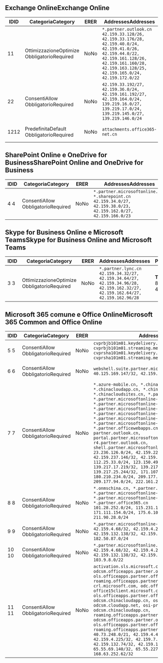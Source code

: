 <!--THIS FILE IS AUTOMATICALLY GENERATED. MANUAL CHANGES WILL BE OVERWRITTEN.-->
<!--Please contact the Office 365 Endpoints team with any questions.-->
<!--China endpoints version 2018112800-->
<!--File generated 2018-12-03 15:05:37.8359-->

## <a name="exchange-online"></a><span data-ttu-id="52a2a-101">Exchange Online</span><span class="sxs-lookup"><span data-stu-id="52a2a-101">Exchange Online</span></span>

<span data-ttu-id="52a2a-102">ID</span><span class="sxs-lookup"><span data-stu-id="52a2a-102">ID</span></span> | <span data-ttu-id="52a2a-103">Categoria</span><span class="sxs-lookup"><span data-stu-id="52a2a-103">Category</span></span> | <span data-ttu-id="52a2a-104">ER</span><span class="sxs-lookup"><span data-stu-id="52a2a-104">ER</span></span> | <span data-ttu-id="52a2a-105">Addresses</span><span class="sxs-lookup"><span data-stu-id="52a2a-105">Addresses</span></span> | <span data-ttu-id="52a2a-106">Porte</span><span class="sxs-lookup"><span data-stu-id="52a2a-106">Ports</span></span>
-- | -------------------- | -- | --------------------------------------------------------------------------------------------------------------------------------------------------------------------------------------------------------- | ----------------
<span data-ttu-id="52a2a-107">1</span><span class="sxs-lookup"><span data-stu-id="52a2a-107">1</span></span> | <span data-ttu-id="52a2a-108">Ottimizzazione</span><span class="sxs-lookup"><span data-stu-id="52a2a-108">Optimize</span></span><BR><span data-ttu-id="52a2a-109">Obbligatorio</span><span class="sxs-lookup"><span data-stu-id="52a2a-109">Required</span></span> | <span data-ttu-id="52a2a-110">No</span><span class="sxs-lookup"><span data-stu-id="52a2a-110">No</span></span> | `*.partner.outlook.cn`<BR>`42.159.33.128/26, 42.159.33.176/28, 42.159.40.0/24, 42.159.41.0/26, 42.159.44.0/22, 42.159.161.128/26, 42.159.161.160/28, 42.159.163.128/25, 42.159.165.0/24, 42.159.172.0/22` | <span data-ttu-id="52a2a-111">**TCP:** 443, 80</span><span class="sxs-lookup"><span data-stu-id="52a2a-111">**TCP:** 443, 80</span></span>
<span data-ttu-id="52a2a-112">2</span><span class="sxs-lookup"><span data-stu-id="52a2a-112">2</span></span> | <span data-ttu-id="52a2a-113">Consenti</span><span class="sxs-lookup"><span data-stu-id="52a2a-113">Allow</span></span><BR><span data-ttu-id="52a2a-114">Obbligatorio</span><span class="sxs-lookup"><span data-stu-id="52a2a-114">Required</span></span> | <span data-ttu-id="52a2a-115">No</span><span class="sxs-lookup"><span data-stu-id="52a2a-115">No</span></span> | `42.159.33.192/27, 42.159.36.0/24, 42.159.161.192/27, 42.159.164.0/24, 139.219.16.0/27, 139.219.17.0/24, 139.219.145.0/27, 139.219.146.0/24` | <span data-ttu-id="52a2a-116">**TCP:** 443, 80</span><span class="sxs-lookup"><span data-stu-id="52a2a-116">**TCP:** 443, 80</span></span>
<span data-ttu-id="52a2a-117">12</span><span class="sxs-lookup"><span data-stu-id="52a2a-117">12</span></span> | <span data-ttu-id="52a2a-118">Predefinita</span><span class="sxs-lookup"><span data-stu-id="52a2a-118">Default</span></span><BR><span data-ttu-id="52a2a-119">Obbligatorio</span><span class="sxs-lookup"><span data-stu-id="52a2a-119">Required</span></span> | <span data-ttu-id="52a2a-120">No</span><span class="sxs-lookup"><span data-stu-id="52a2a-120">No</span></span> | `attachments.office365-net.cn` | <span data-ttu-id="52a2a-121">**TCP:** 443, 80</span><span class="sxs-lookup"><span data-stu-id="52a2a-121">**TCP:** 443, 80</span></span>

## <a name="sharepoint-online-and-onedrive-for-business"></a><span data-ttu-id="52a2a-122">SharePoint Online e OneDrive for Business</span><span class="sxs-lookup"><span data-stu-id="52a2a-122">SharePoint Online and OneDrive for Business</span></span>

<span data-ttu-id="52a2a-123">ID</span><span class="sxs-lookup"><span data-stu-id="52a2a-123">ID</span></span> | <span data-ttu-id="52a2a-124">Categoria</span><span class="sxs-lookup"><span data-stu-id="52a2a-124">Category</span></span> | <span data-ttu-id="52a2a-125">ER</span><span class="sxs-lookup"><span data-stu-id="52a2a-125">ER</span></span> | <span data-ttu-id="52a2a-126">Addresses</span><span class="sxs-lookup"><span data-stu-id="52a2a-126">Addresses</span></span> | <span data-ttu-id="52a2a-127">Porte</span><span class="sxs-lookup"><span data-stu-id="52a2a-127">Ports</span></span>
-- | ----------------- | -- | --------------------------------------------------------------------------------------------------------------------- | ----------------
<span data-ttu-id="52a2a-128">4 </span><span class="sxs-lookup"><span data-stu-id="52a2a-128">4</span></span> | <span data-ttu-id="52a2a-129">Consenti</span><span class="sxs-lookup"><span data-stu-id="52a2a-129">Allow</span></span><BR><span data-ttu-id="52a2a-130">Obbligatorio</span><span class="sxs-lookup"><span data-stu-id="52a2a-130">Required</span></span> | <span data-ttu-id="52a2a-131">No</span><span class="sxs-lookup"><span data-stu-id="52a2a-131">No</span></span> | `*.partner.microsoftonline.cn, *.sharepoint.cn`<BR>`42.159.34.0/27, 42.159.38.0/23, 42.159.162.0/27, 42.159.166.0/23` | <span data-ttu-id="52a2a-132">**TCP:** 443, 80</span><span class="sxs-lookup"><span data-stu-id="52a2a-132">**TCP:** 443, 80</span></span>

## <a name="skype-for-business-online-and-microsoft-teams"></a><span data-ttu-id="52a2a-133">Skype for Business Online e Microsoft Teams</span><span class="sxs-lookup"><span data-stu-id="52a2a-133">Skype for Business Online and Microsoft Teams</span></span>

<span data-ttu-id="52a2a-134">ID</span><span class="sxs-lookup"><span data-stu-id="52a2a-134">ID</span></span> | <span data-ttu-id="52a2a-135">Categoria</span><span class="sxs-lookup"><span data-stu-id="52a2a-135">Category</span></span> | <span data-ttu-id="52a2a-136">ER</span><span class="sxs-lookup"><span data-stu-id="52a2a-136">ER</span></span> | <span data-ttu-id="52a2a-137">Addresses</span><span class="sxs-lookup"><span data-stu-id="52a2a-137">Addresses</span></span> | <span data-ttu-id="52a2a-138">Porte</span><span class="sxs-lookup"><span data-stu-id="52a2a-138">Ports</span></span>
-- | -------------------- | -- | -------------------------------------------------------------------------------------------------------------------------------- | ----------------
<span data-ttu-id="52a2a-139">3 </span><span class="sxs-lookup"><span data-stu-id="52a2a-139">3</span></span> | <span data-ttu-id="52a2a-140">Ottimizzazione</span><span class="sxs-lookup"><span data-stu-id="52a2a-140">Optimize</span></span><BR><span data-ttu-id="52a2a-141">Obbligatorio</span><span class="sxs-lookup"><span data-stu-id="52a2a-141">Required</span></span> | <span data-ttu-id="52a2a-142">No</span><span class="sxs-lookup"><span data-stu-id="52a2a-142">No</span></span> | `*.partner.lync.cn`<BR>`42.159.34.32/27, 42.159.34.64/27, 42.159.34.96/28, 42.159.162.32/27, 42.159.162.64/27, 42.159.162.96/28` | <span data-ttu-id="52a2a-143">**TCP:** 443, 80</span><span class="sxs-lookup"><span data-stu-id="52a2a-143">**TCP:** 443, 80</span></span>

## <a name="microsoft-365-common-and-office-online"></a><span data-ttu-id="52a2a-144">Microsoft 365 comune e Office Online</span><span class="sxs-lookup"><span data-stu-id="52a2a-144">Microsoft 365 Common and Office Online</span></span>

<span data-ttu-id="52a2a-145">ID</span><span class="sxs-lookup"><span data-stu-id="52a2a-145">ID</span></span> | <span data-ttu-id="52a2a-146">Categoria</span><span class="sxs-lookup"><span data-stu-id="52a2a-146">Category</span></span> | <span data-ttu-id="52a2a-147">ER</span><span class="sxs-lookup"><span data-stu-id="52a2a-147">ER</span></span> | <span data-ttu-id="52a2a-148">Addresses</span><span class="sxs-lookup"><span data-stu-id="52a2a-148">Addresses</span></span> | <span data-ttu-id="52a2a-149">Porte</span><span class="sxs-lookup"><span data-stu-id="52a2a-149">Ports</span></span>
-- | ----------------- | -- | ---------------------------------------------------------------------------------------------------------------------------------------------------------------------------------------------------------------------------------------------------------------------------------------------------------------------------------------------------------------------------------------------------------------------------------------------------------------------------------------------------------------------------------------------------------------------------------------------------------------------------------------------------------------------------------------------------------------------------------------------------------------------------------------------------------------------------------------------------------------------------------------------------------------------- | ----------------
<span data-ttu-id="52a2a-150">5 </span><span class="sxs-lookup"><span data-stu-id="52a2a-150">5</span></span> | <span data-ttu-id="52a2a-151">Consenti</span><span class="sxs-lookup"><span data-stu-id="52a2a-151">Allow</span></span><BR><span data-ttu-id="52a2a-152">Obbligatorio</span><span class="sxs-lookup"><span data-stu-id="52a2a-152">Required</span></span> | <span data-ttu-id="52a2a-153">No</span><span class="sxs-lookup"><span data-stu-id="52a2a-153">No</span></span> | `cvprbjb101m01.keydelivery.mediaservices.chinacloudapi.cn, cvprbjb101m01.streaming.mediaservices.chinacloudapi.cn, cvprsha101m01.keydelivery.mediaservices.chinacloudapi.cn, cvprsha101m01.streaming.mediaservices.chinacloudapi.cn` | <span data-ttu-id="52a2a-154">**TCP:** 443, 80</span><span class="sxs-lookup"><span data-stu-id="52a2a-154">**TCP:** 443, 80</span></span>
<span data-ttu-id="52a2a-155">6 </span><span class="sxs-lookup"><span data-stu-id="52a2a-155">6</span></span> | <span data-ttu-id="52a2a-156">Consenti</span><span class="sxs-lookup"><span data-stu-id="52a2a-156">Allow</span></span><BR><span data-ttu-id="52a2a-157">Obbligatorio</span><span class="sxs-lookup"><span data-stu-id="52a2a-157">Required</span></span> | <span data-ttu-id="52a2a-158">No</span><span class="sxs-lookup"><span data-stu-id="52a2a-158">No</span></span> | `webshell.suite.partner.microsoftonline.cn`<BR>`40.125.169.147/32, 42.159.201.24/32` | <span data-ttu-id="52a2a-159">**TCP:** 443, 80</span><span class="sxs-lookup"><span data-stu-id="52a2a-159">**TCP:** 443, 80</span></span>
<span data-ttu-id="52a2a-160">7 </span><span class="sxs-lookup"><span data-stu-id="52a2a-160">7</span></span> | <span data-ttu-id="52a2a-161">Consenti</span><span class="sxs-lookup"><span data-stu-id="52a2a-161">Allow</span></span><BR><span data-ttu-id="52a2a-162">Obbligatorio</span><span class="sxs-lookup"><span data-stu-id="52a2a-162">Required</span></span> | <span data-ttu-id="52a2a-163">No</span><span class="sxs-lookup"><span data-stu-id="52a2a-163">No</span></span> | `*.azure-mobile.cn, *.chinacloudapi.cn, *.chinacloudapp.cn, *.chinacloud-mobile.cn, *.chinacloudsites.cn, *.partner.microsoftonline-m.cn, *.partner.microsoftonline-m.net.cn, *.partner.microsoftonline-m-i.cn, *.partner.microsoftonline-m-i.net.cn, *.partner.microsoftonline-p.net.cn, *.partner.microsoftonline-p-i.cn, *.partner.microsoftonline-p-i.net.cn, *.partner.officewebapps.cn, *.windowsazure.cn, partner.outlook.cn, portal.partner.microsoftonline.cdnsvc.com, r4.partner.outlook.cn, shell.partner.microsoftonline.cdnsvc.com`<BR>`23.236.126.0/24, 42.159.224.122/32, 42.159.233.91/32, 42.159.237.146/32, 42.159.238.120/32, 58.68.168.0/24, 112.25.33.0/24, 123.150.49.0/24, 125.65.247.0/24, 139.217.17.219/32, 139.217.19.156/32, 139.217.21.3/32, 139.217.25.244/32, 171.107.84.0/24, 180.210.232.0/24, 180.210.234.0/24, 209.177.86.0/24, 209.177.90.0/24, 209.177.94.0/24, 222.161.226.0/24` | <span data-ttu-id="52a2a-164">**TCP:** 443, 80</span><span class="sxs-lookup"><span data-stu-id="52a2a-164">**TCP:** 443, 80</span></span>
<span data-ttu-id="52a2a-165">8 </span><span class="sxs-lookup"><span data-stu-id="52a2a-165">8</span></span> | <span data-ttu-id="52a2a-166">Consenti</span><span class="sxs-lookup"><span data-stu-id="52a2a-166">Allow</span></span><BR><span data-ttu-id="52a2a-167">Obbligatorio</span><span class="sxs-lookup"><span data-stu-id="52a2a-167">Required</span></span> | <span data-ttu-id="52a2a-168">No</span><span class="sxs-lookup"><span data-stu-id="52a2a-168">No</span></span> | `*.onmschina.cn, *.partner.microsoftonline.net.cn, *.partner.microsoftonline-i.cn, *.partner.microsoftonline-i.net.cn, *.partner.office365.cn`<BR>`101.28.252.0/24, 115.231.150.0/24, 123.235.32.0/24, 171.111.154.0/24, 175.6.10.0/24, 180.210.229.0/24, 211.90.28.0/24` | <span data-ttu-id="52a2a-169">**TCP:** 443, 80</span><span class="sxs-lookup"><span data-stu-id="52a2a-169">**TCP:** 443, 80</span></span>
<span data-ttu-id="52a2a-170">9 </span><span class="sxs-lookup"><span data-stu-id="52a2a-170">9</span></span> | <span data-ttu-id="52a2a-171">Consenti</span><span class="sxs-lookup"><span data-stu-id="52a2a-171">Allow</span></span><BR><span data-ttu-id="52a2a-172">Obbligatorio</span><span class="sxs-lookup"><span data-stu-id="52a2a-172">Required</span></span> | <span data-ttu-id="52a2a-173">No</span><span class="sxs-lookup"><span data-stu-id="52a2a-173">No</span></span> | `*.partner.microsoftonline-p.cn`<BR>`42.159.4.68/32, 42.159.4.200/32, 42.159.7.156/32, 42.159.132.138/32, 42.159.133.17/32, 42.159.135.78/32, 182.50.87.0/24` | <span data-ttu-id="52a2a-174">**TCP:** 443, 80</span><span class="sxs-lookup"><span data-stu-id="52a2a-174">**TCP:** 443, 80</span></span>
<span data-ttu-id="52a2a-175">10 </span><span class="sxs-lookup"><span data-stu-id="52a2a-175">10</span></span> | <span data-ttu-id="52a2a-176">Consenti</span><span class="sxs-lookup"><span data-stu-id="52a2a-176">Allow</span></span><BR><span data-ttu-id="52a2a-177">Obbligatorio</span><span class="sxs-lookup"><span data-stu-id="52a2a-177">Required</span></span> | <span data-ttu-id="52a2a-178">No</span><span class="sxs-lookup"><span data-stu-id="52a2a-178">No</span></span> | `*.partner.microsoftonline.cn`<BR>`42.159.4.68/32, 42.159.4.200/32, 42.159.7.156/32, 42.159.132.138/32, 42.159.133.17/32, 42.159.135.78/32, 103.9.8.0/22` | <span data-ttu-id="52a2a-179">**TCP:** 443, 80</span><span class="sxs-lookup"><span data-stu-id="52a2a-179">**TCP:** 443, 80</span></span>
<span data-ttu-id="52a2a-180">11 </span><span class="sxs-lookup"><span data-stu-id="52a2a-180">11</span></span> | <span data-ttu-id="52a2a-181">Consenti</span><span class="sxs-lookup"><span data-stu-id="52a2a-181">Allow</span></span><BR><span data-ttu-id="52a2a-182">Obbligatorio</span><span class="sxs-lookup"><span data-stu-id="52a2a-182">Required</span></span> | <span data-ttu-id="52a2a-183">No</span><span class="sxs-lookup"><span data-stu-id="52a2a-183">No</span></span> | `activation.sls.microsoft.com, bjb-odcsm.officeapps.partner.office365.cn, bjb-ols.officeapps.partner.office365.cn, bjb-roaming.officeapps.partner.office365.cn, crl.microsoft.com, odc.officeapps.live.com, office15client.microsoft.com, officecdn.microsoft.com, ols.officeapps.partner.office365.cn, osi-prod-bjb01-odcsm.chinacloudapp.cn, osiprod-scus01-odcsm.cloudapp.net, osi-prod-sha01-odcsm.chinacloudapp.cn, roaming.officeapps.partner.office365.cn, sha-odcsm.officeapps.partner.office365.cn, sha-ols.officeapps.partner.office365.cn, sha-roaming.officeapps.partner.office365.cn`<BR>`40.73.248.0/21, 42.159.4.45/32, 42.159.4.50/32, 42.159.4.225/32, 42.159.7.13/32, 42.159.132.73/32, 42.159.132.74/32, 42.159.132.75/32, 65.52.98.231/32, 65.55.69.140/32, 65.55.227.140/32, 70.37.81.47/32, 168.63.252.62/32` | <span data-ttu-id="52a2a-184">**TCP:** 443, 80</span><span class="sxs-lookup"><span data-stu-id="52a2a-184">**TCP:** 443, 80</span></span>
